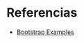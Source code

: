 ﻿# Referencias

- [Bootstrap Examples](http://twitter.github.io/bootstrap/getting-started.html#examples)
